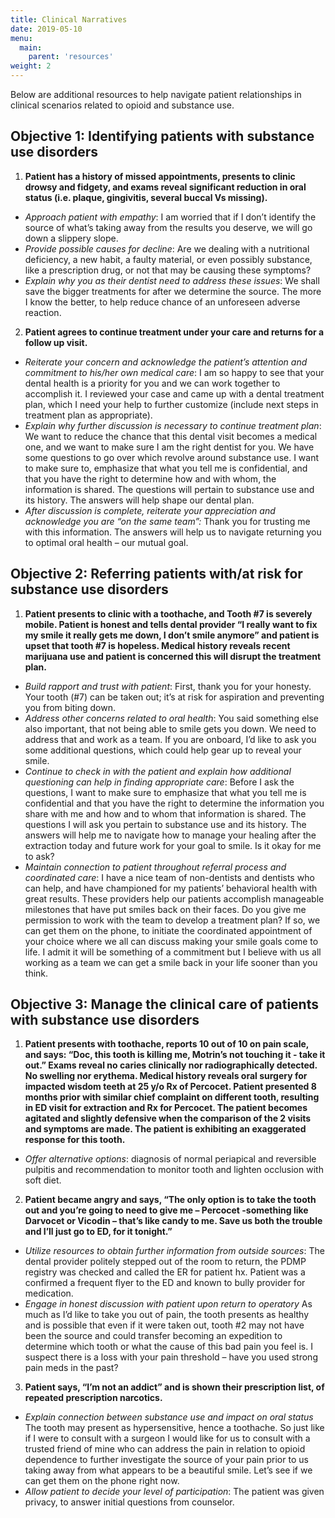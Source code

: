 ```yaml
---
title: Clinical Narratives 
date: 2019-05-10
menu:
  main:
    parent: 'resources'
weight: 2
---
```

Below are additional resources to help navigate patient relationships in clinical scenarios related to opioid and substance use.

## Objective 1: Identifying patients with substance use disorders
1. __Patient has a history of missed appointments, presents to clinic drowsy and fidgety, and exams reveal significant reduction in oral status (i.e. plaque, gingivitis, several buccal Vs missing).__
  * _Approach patient with empathy_: I am worried that if I don’t identify the source of what’s taking away from the results you deserve, we will go down a slippery slope.
  * _Provide possible causes for decline_: Are we dealing with a nutritional deficiency, a new habit, a faulty material, or even possibly substance, like a prescription drug, or not that may be causing these symptoms?
  * _Explain why you as their dentist need to address these issues_: We shall save the bigger treatments for after we determine the source. The more I know the better, to help reduce chance of an unforeseen adverse reaction.
2. __Patient agrees to continue treatment under your care and returns for a follow up visit.__
  * _Reiterate your concern and acknowledge the patient’s attention and commitment to his/her own medical care_: I am so happy to see that your dental health is a priority for you and we can work together to accomplish it.  I reviewed your case and came up with a dental treatment plan, which I need your help to further customize (include next steps in treatment plan as appropriate).
  * _Explain why further discussion is necessary to continue treatment plan_: We want to reduce the chance that this dental visit becomes a medical one, and we want to make sure I am the right dentist for you. We have some questions to go over which revolve around substance use.  I want to make sure to, emphasize that what you tell me is confidential, and that you have the right to determine how and with whom, the information is shared.  The questions will pertain to substance use and its history. The answers will help shape our dental plan.
  * _After discussion is complete, reiterate your appreciation and acknowledge you are “on the same team”:_ Thank you for trusting me with this information.  The answers will help us to navigate returning you to optimal oral health – our mutual goal.

## Objective 2: Referring patients with/at risk for substance use disorders
1. __Patient presents to clinic with a toothache, and Tooth #7 is severely mobile. Patient is honest and tells dental provider “I really want to fix my smile it really gets me down, I don’t smile anymore” and patient is upset that tooth #7 is hopeless. Medical history reveals recent marijuana use and patient is concerned this will disrupt the treatment plan.__
  * _Build rapport and trust with patient_: First, thank you for your honesty. Your tooth (#7) can be taken out; it’s at risk for aspiration and preventing you from biting down.
  * _Address other concerns related to oral health_: You said something else also important, that not being able to smile gets you down.  We need to address that and work as a team. If you are onboard, I’d like to ask you some additional questions, which could help gear up to reveal your smile.
  * _Continue to check in with the patient and explain how additional questioning can help in finding appropriate care_: Before I ask the questions, I want to make sure to emphasize that what you tell me is confidential and that you have the right to determine the information you share with me and how and to whom that information is shared. The questions I will ask you pertain to substance use and its history. The answers will help me to navigate how to manage your healing after the extraction today and future work for your goal to smile. Is it okay for me to ask?
  * _Maintain connection to patient throughout referral process and coordinated care_: I have a nice team of non-dentists and dentists who can help, and have championed for my patients’ behavioral health with great results. These providers help our patients accomplish manageable milestones that have put smiles back on their faces.  Do you give me permission to work with the team to develop a treatment plan? If so, we can get them on the phone, to initiate the coordinated appointment of your choice where we all can discuss making your smile goals come to life. I admit it will be something of a commitment but I believe with us all working as a team we can get a smile back in your life sooner than you think.

## Objective 3: Manage the clinical care of patients with substance use disorders
1. __Patient presents with toothache, reports 10 out of 10 on pain scale, and says: “Doc, this tooth is killing me, Motrin’s not touching it - take it out.” Exams reveal no caries clinically nor radiographically detected. No swelling nor erythema. Medical history reveals oral surgery for impacted wisdom teeth at 25 y/o Rx of Percocet. Patient presented 8 months prior with similar chief complaint on different tooth, resulting in ED visit for extraction and Rx for Percocet. The patient becomes agitated and slightly defensive when the comparison of the 2 visits and symptoms are made. The patient is exhibiting an exaggerated response for this tooth.__
  * _Offer alternative options_: diagnosis of normal periapical and reversible pulpitis and recommendation to monitor tooth and lighten occlusion with soft diet.
2. __Patient became angry and says, “The only option is to take the tooth out and you’re going to need to give me – Percocet -something like Darvocet or Vicodin – that’s like candy to me.  Save us both the trouble and I’ll just go to ED, for it tonight.”__
  * _Utilize resources to obtain further information from outside sources_: The dental provider politely stepped out of the room to return, the PDMP registry was checked and called the ER for patient hx. Patient was a confirmed a frequent flyer to the ED and known to bully provider for medication.
  * _Engage in honest discussion with patient upon return to operatory_ As much as I’d like to take you out of pain, the tooth presents as healthy and is possible that even if it were taken out, tooth #2 may not have been the source and could transfer becoming an expedition to determine which tooth or what the cause of this bad pain you feel is.  I suspect there is a loss with your pain threshold – have you used strong pain meds in the past? 
3. __Patient says, “I’m not an addict” and is shown their prescription list, of repeated prescription narcotics.__
  * _Explain connection between substance use and impact on oral status_ The tooth may present as hypersensitive, hence a toothache. So just like if I were to consult with a surgeon I would like for us to consult with a trusted friend of mine who can address the pain in relation to opioid dependence to further investigate the source of your pain prior to us taking away from what appears to be a beautiful smile.  Let’s see if we can get them on the phone right now.
  * _Allow patient to decide your level of participation_: The patient was given privacy, to answer initial questions from counselor.

